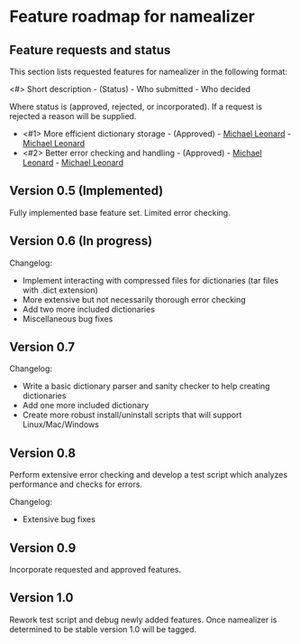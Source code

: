 # Feature roadmap for namealizer

## Feature requests and status

This section lists requested features for namealizer in the following format:

<#> Short description - (Status) - Who submitted - Who decided

Where status is (approved, rejected, or incorporated). If a request is rejected a reason will be supplied.

+ <#1> More efficient dictionary storage - (Approved) - [Michael Leonard](http://github.com/LeonardMH) - [Michael Leonard](http://github.com/LeonardMH)
+ <#2> Better error checking and handling - (Approved) - [Michael Leonard](http://github.com/LeonardMH) - [Michael Leonard](http://github.com/LeonardMH) 

## Version 0.5 (Implemented)

Fully implemented base feature set. Limited error checking.

## Version 0.6 (In progress)

Changelog:

+ Implement interacting with compressed files for dictionaries (tar files with .dict extension)
+ More extensive but not necessarily thorough error checking
+ Add two more included dictionaries
+ Miscellaneous bug fixes

## Version 0.7

Changelog:

+ Write a basic dictionary parser and sanity checker to help creating dictionaries
+ Add one more included dictionary
+ Create more robust install/uninstall scripts that will support Linux/Mac/Windows

## Version 0.8

Perform extensive error checking and develop a test script which analyzes performance and checks for errors.

Changelog:

+ Extensive bug fixes

## Version 0.9

Incorporate requested and approved features.

## Version 1.0

Rework test script and debug newly added features. Once namealizer is determined to be stable version 1.0 will be tagged.


